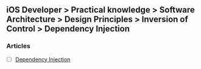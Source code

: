 ## iOS Developer > Practical knowledge > Software Architecture > Design Principles > Inversion of Control > Dependency Injection

### Articles
- [ ] [Dependency Injection](https://www.objc.io/issues/15-testing/dependency-injection/)


